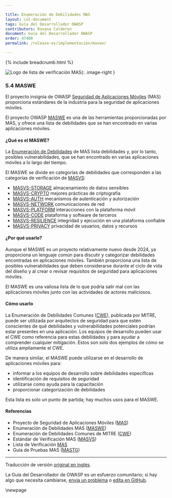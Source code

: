 ```yaml
---

title: Enumeración de Debilidades MAS 
layout: col-document
tags: Guía del Desarrollador OWASP
contributors: Roxana Calderon
document: Guía del Desarrollador OWASP
order: 47400
permalink: /release-es/implementación/maswe/

---
```


{% include breadcrumb.html %}

<style type="text/css">
.image-right {
  height: 180px;
  display: block;
  margin-left: auto;
  margin-right: auto;
  float: right;
}
</style>

![Logo de lista de verificación MAS](../../../assets/images/logos/mas.png "OWASP MASWE"){: .image-right }

### 5.4 MASWE

El proyecto insignia de OWASP [Seguridad de Aplicaciones Móviles][masproject] (MAS)
proporciona estándares de la industria para la seguridad de aplicaciones móviles.

El proyecto OWASP [MASWE][maswe] es una de las herramientas proporcionadas por MAS,
y ofrece una lista de debilidades que se han encontrado en varias aplicaciones móviles.

#### ¿Qué es el MASWE?

La [Enumeración de Debilidades][maswe] de MAS lista debilidades y, por lo tanto, posibles vulnerabilidades,
que se han encontrado en varias aplicaciones móviles a lo largo del tiempo.

El MASWE se divide en categorías de debilidades que corresponden a las categorías de verificación de [MASVS][masvs]:

* [MASVS-STORAGE](https://mas.owasp.org/MASWE/MASVS-STORAGE/MASWE-0001/) almacenamiento de datos sensibles
* [MASVS-CRYPTO](https://mas.owasp.org/MASWE/MASVS-CRYPTO/MASWE-0009/) mejores prácticas de criptografía
* [MASVS-AUTH](https://mas.owasp.org/MASWE/MASVS-AUTH/MASWE-0028/) mecanismos de autenticación y autorización
* [MASVS-NETWORK](https://mas.owasp.org/MASWE/MASVS-NETWORK/MASWE-0047/) comunicaciones de red
* [MASVS-PLATFORM](https://mas.owasp.org/MASWE/MASVS-PLATFORM/MASWE-0053/) interacciones con la plataforma móvil
* [MASVS-CODE](https://mas.owasp.org/MASWE/MASVS-CODE/MASWE-0075/) plataforma y software de terceros
* [MASVS-RESILIENCE](https://mas.owasp.org/MASWE/MASVS-RESILIENCE/MASWE-0089/) integridad
  y ejecución en una plataforma confiable
* [MASVS-PRIVACY](https://mas.owasp.org/MASWE/MASVS-PRIVACY/MASWE-0108/) privacidad de usuarios, datos y recursos

#### ¿Por qué usarlo?

Aunque el MASWE es un proyecto relativamente nuevo desde 2024, ya proporciona un lenguaje común
para discutir y categorizar debilidades encontradas en aplicaciones móviles.
También proporciona una lista de posibles vulnerabilidades que deben considerarse durante el ciclo de vida del diseño
y al crear o revisar requisitos de seguridad para aplicaciones móviles.

El MASWE es una valiosa lista de lo que podría salir mal con las aplicaciones móviles junto
con las actividades de actores maliciosos.

#### Cómo usarlo

La Enumeración de Debilidades Comunes ([CWE][cwe]), publicada por MITRE, puede ser utilizada por arquitectos de seguridad
para que estén conscientes de qué debilidades y vulnerabilidades potenciales podrían estar presentes en una aplicación.
Los equipos de desarrollo pueden usar el CWE como referencia para estas debilidades
y para ayudar a comprender cualquier mitigación.
Estos son solo dos ejemplos de cómo se utiliza ampliamente el CWE.

De manera similar, el MASWE puede utilizarse en el desarrollo de aplicaciones móviles para:

* informar a los equipos de desarrollo sobre debilidades específicas
* identificación de requisitos de seguridad
* utilizarse como ayuda para la capacitación
* proporcionar categorización de debilidades

Esta lista es solo un punto de partida; hay muchos usos para el MASWE.

#### Referencias

* Proyecto de Seguridad de Aplicaciones Móviles ([MAS][masproject])
* Enumeración de Debilidades MAS ([MASWE][maswe])
* Enumeración de Debilidades Comunes de MITRE ([CWE][cwe])
* Estándar de Verificación MAS ([MASVS][masvs])
* Lista de Verificación [MAS][masc]
* Guía de Pruebas MAS ([MASTG][mastg])

----
Traducción de versión [original en inglés][release0704].

La Guía del Desarrollador de OWASP es un esfuerzo comunitario; si hay algo que necesita cambiarse,
[envía un problema][issue0704] o [edita en GitHub][edit0704].

[release0704]: https://github.com/OWASP/www-project-developer-guide/blob/main/draft/07-implementation/04-maswe.md
[cwe]: https://cwe.mitre.org/
[edit0704]: https://github.com/OWASP/www-project-developer-guide/blob/main/draft/07-implementation/04-maswe.md
[issue0704]: https://github.com/OWASP/www-project-developer-guide/issues/new?labels=enhancement&template=request.md&title=Update:%2007-implementation/04-maswe
[masproject]: https://owasp.org/www-project-mobile-app-security/
[masc]: https://mas.owasp.org/checklists/
[mastg]: https://mas.owasp.org/MASTG/
[maswe]: https://mas.owasp.org/MASWE/
[masvs]: https://mas.owasp.org/MASVS/

\newpage
